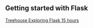 ## Getting started with Flask

[Treehouse Exploring Flask 15 hours](https://teamtreehouse.com/tracks/exploring-flask)